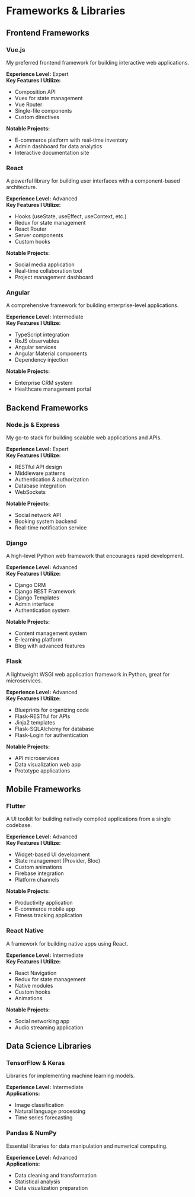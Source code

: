 # Frameworks & Libraries

## Frontend Frameworks

### Vue.js
My preferred frontend framework for building interactive web applications.

**Experience Level:** Expert  
**Key Features I Utilize:**
- Composition API
- Vuex for state management
- Vue Router
- Single-file components
- Custom directives

**Notable Projects:**
- E-commerce platform with real-time inventory
- Admin dashboard for data analytics
- Interactive documentation site

### React
A powerful library for building user interfaces with a component-based architecture.

**Experience Level:** Advanced  
**Key Features I Utilize:**
- Hooks (useState, useEffect, useContext, etc.)
- Redux for state management
- React Router
- Server components
- Custom hooks

**Notable Projects:**
- Social media application
- Real-time collaboration tool
- Project management dashboard

### Angular
A comprehensive framework for building enterprise-level applications.

**Experience Level:** Intermediate  
**Key Features I Utilize:**
- TypeScript integration
- RxJS observables
- Angular services
- Angular Material components
- Dependency injection

**Notable Projects:**
- Enterprise CRM system
- Healthcare management portal

## Backend Frameworks

### Node.js & Express
My go-to stack for building scalable web applications and APIs.

**Experience Level:** Expert  
**Key Features I Utilize:**
- RESTful API design
- Middleware patterns
- Authentication & authorization
- Database integration
- WebSockets

**Notable Projects:**
- Social network API
- Booking system backend
- Real-time notification service

### Django
A high-level Python web framework that encourages rapid development.

**Experience Level:** Advanced  
**Key Features I Utilize:**
- Django ORM
- Django REST Framework
- Django Templates
- Admin interface
- Authentication system

**Notable Projects:**
- Content management system
- E-learning platform
- Blog with advanced features

### Flask
A lightweight WSGI web application framework in Python, great for microservices.

**Experience Level:** Advanced  
**Key Features I Utilize:**
- Blueprints for organizing code
- Flask-RESTful for APIs
- Jinja2 templates
- Flask-SQLAlchemy for database
- Flask-Login for authentication

**Notable Projects:**
- API microservices
- Data visualization web app
- Prototype applications

## Mobile Frameworks

### Flutter
A UI toolkit for building natively compiled applications from a single codebase.

**Experience Level:** Advanced  
**Key Features I Utilize:**
- Widget-based UI development
- State management (Provider, Bloc)
- Custom animations
- Firebase integration
- Platform channels

**Notable Projects:**
- Productivity application
- E-commerce mobile app
- Fitness tracking application

### React Native
A framework for building native apps using React.

**Experience Level:** Intermediate  
**Key Features I Utilize:**
- React Navigation
- Redux for state management
- Native modules
- Custom hooks
- Animations

**Notable Projects:**
- Social networking app
- Audio streaming application

## Data Science Libraries

### TensorFlow & Keras
Libraries for implementing machine learning models.

**Experience Level:** Intermediate  
**Applications:**
- Image classification
- Natural language processing
- Time series forecasting

### Pandas & NumPy
Essential libraries for data manipulation and numerical computing.

**Experience Level:** Advanced  
**Applications:**
- Data cleaning and transformation
- Statistical analysis
- Data visualization preparation 